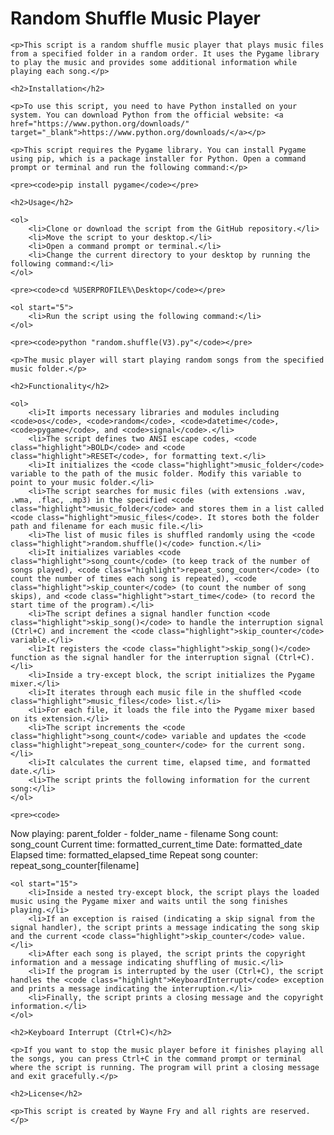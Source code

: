 </head>
<body>
    <h1>Random Shuffle Music Player</h1>

    <p>This script is a random shuffle music player that plays music files from a specified folder in a random order. It uses the Pygame library to play the music and provides some additional information while playing each song.</p>

    <h2>Installation</h2>

    <p>To use this script, you need to have Python installed on your system. You can download Python from the official website: <a href="https://www.python.org/downloads/" target="_blank">https://www.python.org/downloads/</a></p>

    <p>This script requires the Pygame library. You can install Pygame using pip, which is a package installer for Python. Open a command prompt or terminal and run the following command:</p>

    <pre><code>pip install pygame</code></pre>

    <h2>Usage</h2>

    <ol>
        <li>Clone or download the script from the GitHub repository.</li>
        <li>Move the script to your desktop.</li>
        <li>Open a command prompt or terminal.</li>
        <li>Change the current directory to your desktop by running the following command:</li>
    </ol>

    <pre><code>cd %USERPROFILE%\Desktop</code></pre>

    <ol start="5">
        <li>Run the script using the following command:</li>
    </ol>

    <pre><code>python "random.shuffle(V3).py"</code></pre>

    <p>The music player will start playing random songs from the specified music folder.</p>

    <h2>Functionality</h2>

    <ol>
        <li>It imports necessary libraries and modules including <code>os</code>, <code>random</code>, <code>datetime</code>, <code>pygame</code>, and <code>signal</code>.</li>
        <li>The script defines two ANSI escape codes, <code class="highlight">BOLD</code> and <code class="highlight">RESET</code>, for formatting text.</li>
        <li>It initializes the <code class="highlight">music_folder</code> variable to the path of the music folder. Modify this variable to point to your music folder.</li>
        <li>The script searches for music files (with extensions .wav, .wma, .flac, .mp3) in the specified <code class="highlight">music_folder</code> and stores them in a list called <code class="highlight">music_files</code>. It stores both the folder path and filename for each music file.</li>
        <li>The list of music files is shuffled randomly using the <code class="highlight">random.shuffle()</code> function.</li>
        <li>It initializes variables <code class="highlight">song_count</code> (to keep track of the number of songs played), <code class="highlight">repeat_song_counter</code> (to count the number of times each song is repeated), <code class="highlight">skip_counter</code> (to count the number of song skips), and <code class="highlight">start_time</code> (to record the start time of the program).</li>
        <li>The script defines a signal handler function <code class="highlight">skip_song()</code> to handle the interruption signal (Ctrl+C) and increment the <code class="highlight">skip_counter</code> variable.</li>
        <li>It registers the <code class="highlight">skip_song()</code> function as the signal handler for the interruption signal (Ctrl+C).</li>
        <li>Inside a try-except block, the script initializes the Pygame mixer.</li>
        <li>It iterates through each music file in the shuffled <code class="highlight">music_files</code> list.</li>
        <li>For each file, it loads the file into the Pygame mixer based on its extension.</li>
        <li>The script increments the <code class="highlight">song_count</code> variable and updates the <code class="highlight">repeat_song_counter</code> for the current song.</li>
        <li>It calculates the current time, elapsed time, and formatted date.</li>
        <li>The script prints the following information for the current song:</li>
    </ol>

    <pre><code>
Now playing: <span class="bold">parent_folder - folder_name - filename</span>
Song count: <span class="bold">song_count</span>
Current time: <span class="bold">formatted_current_time</span>
Date: <span class="bold">formatted_date</span>
Elapsed time: <span class="bold">formatted_elapsed_time</span>
Repeat song counter: <span class="bold">repeat_song_counter[filename]</span>
    </code></pre>

    <ol start="15">
        <li>Inside a nested try-except block, the script plays the loaded music using the Pygame mixer and waits until the song finishes playing.</li>
        <li>If an exception is raised (indicating a skip signal from the signal handler), the script prints a message indicating the song skip and the current <code class="highlight">skip_counter</code> value.</li>
        <li>After each song is played, the script prints the copyright information and a message indicating shuffling of music.</li>
        <li>If the program is interrupted by the user (Ctrl+C), the script handles the <code class="highlight">KeyboardInterrupt</code> exception and prints a message indicating the interruption.</li>
        <li>Finally, the script prints a closing message and the copyright information.</li>
    </ol>

    <h2>Keyboard Interrupt (Ctrl+C)</h2>

    <p>If you want to stop the music player before it finishes playing all the songs, you can press Ctrl+C in the command prompt or terminal where the script is running. The program will print a closing message and exit gracefully.</p>

    <h2>License</h2>

    <p>This script is created by Wayne Fry and all rights are reserved.</p>
</body>
</html>
